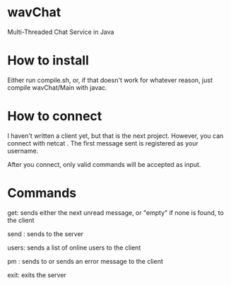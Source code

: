 # wavChat
  Multi-Threaded Chat Service in Java

# How to install
  Either run compile.sh, or, if that doesn't work for whatever reason, just compile wavChat/Main with javac.

# How to connect
  I haven't written a client yet, but that is the next project. However, you can connect with netcat <hostname> <port>. The first message sent is registered as your username.
  
  After you connect, only valid commands will be accepted as input.
  
# Commands

  get: sends either the next unread message, or "empty" if none is found, to the client
  
  send <message>: sends <message> to the server
  
  users: sends a list of online users to the client
  
  pm <user> <message>: sends <message> to <user> or sends an error message to the client
  
  exit: exits the server
